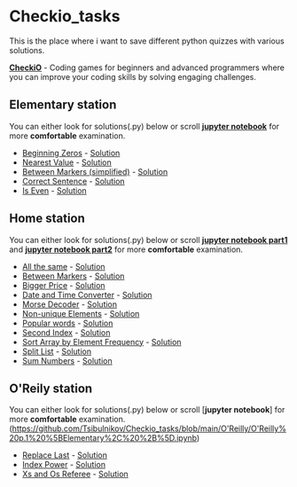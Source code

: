 # Checkio_tasks
This is the place where i want to save different python quizzes with various solutions.

[**CheckiO**](https://checkio.org) - Coding games for beginners and advanced programmers where you can improve your coding skills by solving engaging challenges. 

## Elementary station
You can either look for solutions(.py) below or scroll [**jupyter notebook**](https://github.com/Tsibulnikov/Checkio_tasks/blob/main/Elementary/Elementary.ipynb) for more **comfortable** examination.
* [Beginning Zeros](https://py.checkio.org/en/mission/beginning-zeros/) - [Solution](https://github.com/Tsibulnikov/Checkio_tasks/blob/main/Elementary/Beginning%20Zeros.py)
* [Nearest Value](https://py.checkio.org/en/mission/nearest-value/) - [Solution](https://github.com/Tsibulnikov/Checkio_tasks/blob/main/Elementary/Nearest%20Value.py)
* [Between Markers (simplified)](https://py.checkio.org/en/mission/between-markers-simplified/) - [Solution](https://github.com/Tsibulnikov/Checkio_tasks/blob/main/Elementary/Between%20Markers(simplified).py)
* [Correct Sentence](https://py.checkio.org/en/mission/correct-sentence/) - [Solution](https://github.com/Tsibulnikov/Checkio_tasks/blob/main/Elementary/Correct%20Sentence.py)
* [Is Even](https://py.checkio.org/en/mission/is-even/) - [Solution](https://github.com/Tsibulnikov/Checkio_tasks/blob/main/Elementary/Is%20Even.py)

## Home station
You can either look for solutions(.py) below or scroll [**jupyter notebook part1**](https://github.com/Tsibulnikov/Checkio_tasks/blob/main/Home/Home%20p.1%20%5BElementary%2C%20%2B%5D.ipynb) and  [**jupyter notebook part2**](https://github.com/Tsibulnikov/Checkio_tasks/blob/main/Home/Home%20p.2%20%5BElementary%2B%2C%20Simple%5D.ipynb) for more **comfortable** examination.
* [All the same](https://py.checkio.org/en/mission/all-the-same/) - [Solution](https://github.com/Tsibulnikov/Checkio_tasks/blob/main/Home/Between%20Markers.py)
* [Between Markers](https://py.checkio.org/en/mission/between-markers/) - [Solution](https://github.com/Tsibulnikov/Checkio_tasks/blob/main/Home/Between%20Markers.py)
* [Bigger Price](https://py.checkio.org/en/mission/bigger-price/) - [Solution](https://github.com/Tsibulnikov/Checkio_tasks/blob/main/Home/Bigger%20Price.py)
* [Date and Time Converter](https://py.checkio.org/en/mission/date-and-time-converter/) - [Solution](https://github.com/Tsibulnikov/Checkio_tasks/blob/main/Home/Date%20and%20Time%20Converter.py)
* [Morse Decoder](https://py.checkio.org/en/mission/morse-decoder/) - [Solution](https://github.com/Tsibulnikov/Checkio_tasks/blob/main/Home/Morse%20Decoder.py)
* [Non-unique Elements](https://py.checkio.org/en/mission/non-unique-elements/) - [Solution](https://github.com/Tsibulnikov/Checkio_tasks/blob/main/Home/Non-unique%20Elements.py)
* [Popular words](https://py.checkio.org/en/mission/popular-words/) - [Solution](https://github.com/Tsibulnikov/Checkio_tasks/blob/main/Home/Popular%20worlds.py)
* [Second Index](https://py.checkio.org/en/mission/second-index/) - [Solution](https://github.com/Tsibulnikov/Checkio_tasks/blob/main/Home/Second%20Index.py)
* [Sort Array by Element Frequency](https://py.checkio.org/en/mission/sort-array-by-element-frequency/) - [Solution](https://github.com/Tsibulnikov/Checkio_tasks/blob/main/Home/Sort%20Array%20by%20element%20Frequency.py)
* [Split List](https://py.checkio.org/en/mission/split-list/) - [Solution](https://github.com/Tsibulnikov/Checkio_tasks/blob/main/Home/Split%20List.py)
* [Sum Numbers](https://py.checkio.org/en/mission/sum-numbers/) - [Solution](https://github.com/Tsibulnikov/Checkio_tasks/blob/main/Home/Sum%20Numbers.py)

## O'Reily station
You can either look for solutions(.py) below or scroll [**jupyter notebook**] for more **comfortable** examination.(https://github.com/Tsibulnikov/Checkio_tasks/blob/main/O'Reilly/O'Reilly%20p.1%20%5BElementary%2C%20%2B%5D.ipynb)

* [Replace Last](https://py.checkio.org/en/mission/replace-last/) - [Solution](https://github.com/Tsibulnikov/Checkio_tasks/blob/main/O'Reilly/Replace%20Last.py)
* [Index Power](https://py.checkio.org/en/mission/index-power/) - [Solution](https://github.com/Tsibulnikov/Checkio_tasks/blob/main/O'Reilly/Index%20Power.py)
* [Xs and Os Referee](https://py.checkio.org/en/mission/x-o-referee/) - [Solution](https://github.com/Tsibulnikov/Checkio_tasks/blob/main/O'Reilly/Xs%20andOs%20Referee.py)
